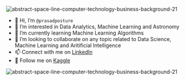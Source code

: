 ![abstract-space-line-computer-technology-business-background-21](https://user-images.githubusercontent.com/95558446/211151009-982ed808-d42c-4b68-9ee9-52e2b1990598.jpg)
- 👋 Hi, I’m `@prasadposture`
- 👀 I’m interested in Data Analytics, Machine Learning and Astronomy
- 🌱 I’m currently learning Machine Learning Algorithms
- 💞️ I’m looking to collaborate on any topic related to Data Science, Machine Learning and Aritificial Intelligence
- 📫 Connect with me on [LinkedIn](https://www.linkedin.com/in/prasad-posture-6a3a77215/)
- 🤩 Follow me on [Kaggle](https://www.kaggle.com/prasadposture121)

![abstract-space-line-computer-technology-business-background-21](https://user-images.githubusercontent.com/95558446/211151009-982ed808-d42c-4b68-9ee9-52e2b1990598.jpg)

<!---
prasadposture/prasadposture is a ✨ special ✨ repository because its `README.md` (this file) appears on your GitHub profile.
You can click the Preview link to take a look at your changes.
--->

